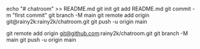 echo "# chatroom" >> README.md
git init
git add README.md
git commit -m "first commit"
git branch -M main
git remote add origin git@rainy2k:rainy2k/chatroom.git
git push -u origin main



git remote add origin git@github.com:rainy2k/chatroom.git
git branch -M main
git push -u origin main

